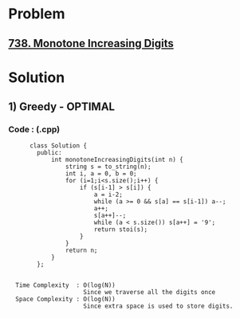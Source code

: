 # Problem

## [738. Monotone Increasing Digits](https://leetcode.com/problems/monotone-increasing-digits/)


# Solution 

## 1) Greedy - OPTIMAL

       
      
      
   ### Code : (.cpp)
    
          class Solution {
            public:
                int monotoneIncreasingDigits(int n) {
                    string s = to_string(n);
                    int i, a = 0, b = 0;
                    for (i=1;i<s.size();i++) {
                        if (s[i-1] > s[i]) {
                            a = i-2;
                            while (a >= 0 && s[a] == s[i-1]) a--;
                            a++;
                            s[a++]--;
                            while (a < s.size()) s[a++] = '9';
                            return stoi(s);
                        }
                    }
                    return n;
                }
            };

 
      Time Complexity  : O(log(N)) 
                         Since we traverse all the digits once
      Space Complexity : O(log(N))
                         Since extra space is used to store digits.
